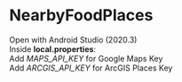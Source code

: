 # NearbyFoodPlaces

Open with Android Studio (2020.3)<br />
Inside **local.properties**:<br />
Add *MAPS_API_KEY* for Google Maps Key<br />
Add *ARCGIS_API_KEY* for ArcGIS Places Key<br />
